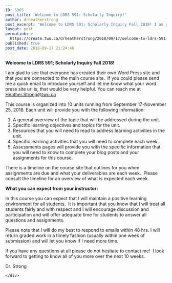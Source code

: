 ```yaml
---
ID: 5965
post_title: 'Welcome to LDRS 591: Scholarly Inquiry!'
author: drheatherstrong
post_excerpt: 'Welcome to LDRS 591; Scholarly Inquiry Fall 2018! I am glad to see that everyone has created their own Word Press site and that you are connected to the main course site.&nbsp; If you could please send me a quick email to introduce yourself and let me know what your word press site url is, [&hellip;]'
layout: post
permalink: >
  https://create.twu.ca/drheatherstrong/2018/09/17/welcome-to-ldrs-591-scholarly-inquiry/
published: true
post_date: 2018-09-17 21:24:46
---
```

<strong>Welcome to LDRS 591; Scholarly Inquiry Fall 2018!</strong>

I am glad to see that everyone has created their own Word Press site and that you are connected to the main course site.  If you could please send me a quick email to introduce yourself and let me know what your word press site url is, that would be very helpful. You can reach me at Heather.Strong@twu.ca

This course is organized into 10 units running from September 17-November 25, 2018. Each unit will provide you with the following information:

<ol>
<li>A general overview of the topic that will be addressed during the unit.</li>
<li>Specific learning objectives and topics for the unit.</li>
<li>Resources that you will need to read to address learning activities in the unit.</li>
<li>Specific learning activities that you will need to complete each week.</li>
<li>Assessments pages will provide you with the specific information that you will need to know to complete your blog posts and your assignments for this course.</li>
</ol>

There is a timeline on the course site that outlines for you when assignments are due and what your deliverables are each week.  Please consult the timeline for an overview of what is expected each week.

<div class="ListItem-Content">
<div><strong>What you can expect from your instructor:</strong></div>
</div>

<p class="WPNormal">In this course you can expect that I will maintain a positive learning environment for all students.  It is important that you know that I will treat all students fairly and with respect and I will encourage discussion and participation and will offer adequate time for students to answer all questions and assignments.</p>

Please note that I will do my best to respond to emails within 48 hrs. I will return graded work in a timely fashion (usually within one week of submission) and will let you know if I need more time.

If you have any questions at all please do not hesitate to contact me!  I look forward to getting to know all of you more over the next 10 weeks.

Dr. Strong

<div id="themify_builder_content-262" data-postid="262" class="themify_builder_content themify_builder_content-262 themify_builder">

    </div>

<!-- /themify_builder_content -->